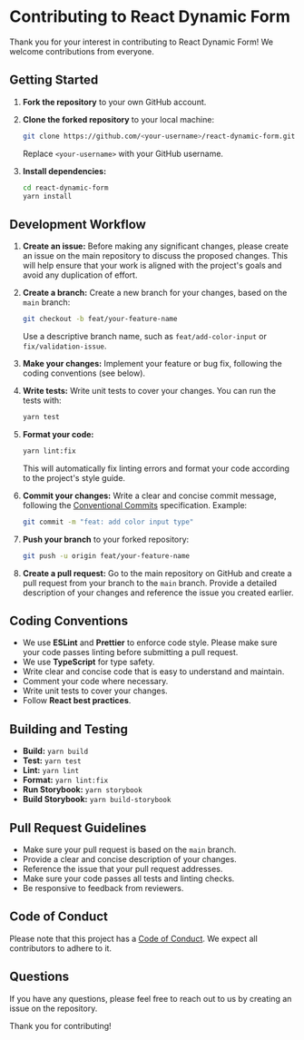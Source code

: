 # Contributing to React Dynamic Form

Thank you for your interest in contributing to React Dynamic Form! We welcome contributions from everyone.

## Getting Started

1. **Fork the repository**  to your own GitHub account.
2. **Clone the forked repository**  to your local machine:

    ```bash
    git clone https://github.com/<your-username>/react-dynamic-form.git
    ```

    Replace  `<your-username>`  with your GitHub username.
3. **Install dependencies:**

    ```bash
    cd react-dynamic-form
    yarn install
    ```

## Development Workflow

1. **Create an issue:**  Before making any significant changes, please create an issue on the main repository to discuss the proposed changes. This will help ensure that your work is aligned with the project's goals and avoid any duplication of effort.
2. **Create a branch:**  Create a new branch for your changes, based on the  `main`  branch:

    ```bash
    git checkout -b feat/your-feature-name
    ```

    Use a descriptive branch name, such as  `feat/add-color-input`  or  `fix/validation-issue`.
3. **Make your changes:**  Implement your feature or bug fix, following the coding conventions (see below).
4. **Write tests:**  Write unit tests to cover your changes. You can run the tests with:

    ```bash
    yarn test
    ```
5. **Format your code:**

    ```bash
    yarn lint:fix
    ```

    This will automatically fix linting errors and format your code according to the project's style guide.
6. **Commit your changes:**  Write a clear and concise commit message, following the [Conventional Commits](https://www.conventionalcommits.org/) specification. Example:

    ```bash
    git commit -m "feat: add color input type"
    ```
7. **Push your branch**  to your forked repository:

    ```bash
    git push -u origin feat/your-feature-name
    ```

8. **Create a pull request:**  Go to the main repository on GitHub and create a pull request from your branch to the  `main`  branch. Provide a detailed description of your changes and reference the issue you created earlier.

## Coding Conventions

-   We use  **ESLint**  and  **Prettier**  to enforce code style. Please make sure your code passes linting before submitting a pull request.
-   We use  **TypeScript**  for type safety.
-   Write clear and concise code that is easy to understand and maintain.
-   Comment your code where necessary.
-   Write unit tests to cover your changes.
-   Follow **React best practices**.

## Building and Testing

-   **Build:**  `yarn build`
-   **Test:**  `yarn test`
-   **Lint:** `yarn lint`
-   **Format:** `yarn lint:fix`
-   **Run Storybook:** `yarn storybook`
-   **Build Storybook:** `yarn build-storybook`

## Pull Request Guidelines

-   Make sure your pull request is based on the  `main`  branch.
-   Provide a clear and concise description of your changes.
-   Reference the issue that your pull request addresses.
-   Make sure your code passes all tests and linting checks.
-   Be responsive to feedback from reviewers.

## Code of Conduct

Please note that this project has a [Code of Conduct](./CODE_OF_CONDUCT.md). We expect all contributors to adhere to it.

## Questions

If you have any questions, please feel free to reach out to us by creating an issue on the repository.

Thank you for contributing!